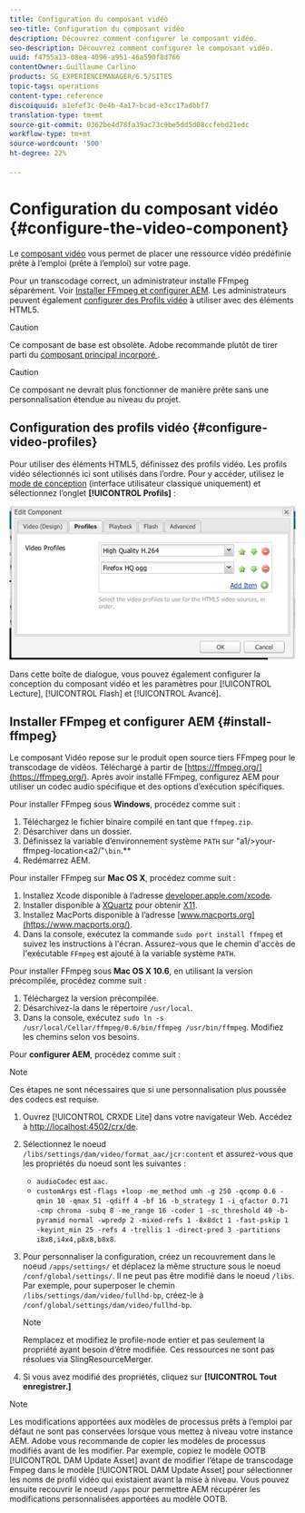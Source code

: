 ```yaml
---
title: Configuration du composant vidéo
seo-title: Configuration du composant vidéo
description: Découvrez comment configurer le composant vidéo.
seo-description: Découvrez comment configurer le composant vidéo.
uuid: f4755a13-08ea-4096-a951-46a590f8d766
contentOwner: Guillaume Carlino
products: SG_EXPERIENCEMANAGER/6.5/SITES
topic-tags: operations
content-type: reference
discoiquuid: a1efef3c-0e4b-4a17-bcad-e3cc17adbbf7
translation-type: tm+mt
source-git-commit: 0362be4d78fa39ac73c9be5dd5d08ccfebd21edc
workflow-type: tm+mt
source-wordcount: '500'
ht-degree: 22%

---
```



# Configuration du composant vidéo {#configure-the-video-component}

Le [composant vidéo](/help/sites-authoring/default-components-foundation.md#video) vous permet de placer une ressource vidéo prédéfinie prête à l’emploi (prête à l’emploi) sur votre page.

Pour un transcodage correct, un administrateur installe FFmpeg séparément. Voir [Installer FFmpeg et configurer AEM](#install-ffmpeg). Les administrateurs peuvent également [configurer des Profils vidéo](#configure-video-profiles) à utiliser avec des éléments HTML5.

>[!CAUTION]
>
>Ce composant de base est obsolète. Adobe recommande plutôt de tirer parti du [composant principal incorporé ](https://experienceleague.adobe.com/docs/experience-manager-core-components/using/components/embed.html).

>[!CAUTION]
>
>Ce composant ne devrait plus fonctionner de manière prête sans une personnalisation étendue au niveau du projet.

## Configuration des profils vidéo {#configure-video-profiles}

Pour utiliser des éléments HTML5, définissez des profils vidéo. Les profils vidéo sélectionnés ici sont utilisés dans l’ordre. Pour y accéder, utilisez le [mode de conception](/help/sites-authoring/default-components-designmode.md) (interface utilisateur classique uniquement) et sélectionnez l’onglet **[!UICONTROL Profils]** :

![chlimage_1-317](assets/chlimage_1-317.png)

Dans cette boîte de dialogue, vous pouvez également configurer la conception du composant vidéo et les paramètres pour [!UICONTROL Lecture], [!UICONTROL Flash] et [!UICONTROL Avancé].

## Installer FFmpeg et configurer AEM {#install-ffmpeg}

Le composant Vidéo repose sur le produit open source tiers FFmpeg pour le transcodage de vidéos. Téléchargé à partir de [https://ffmpeg.org/](https://ffmpeg.org/). Après avoir installé FFmpeg, configurez AEM pour utiliser un codec audio spécifique et des options d’exécution spécifiques.

Pour installer FFmpeg sous **Windows**, procédez comme suit :

1. Téléchargez le fichier binaire compilé en tant que `ffmpeg.zip`.
1. Désarchiver dans un dossier.
1. Définissez la variable d’environnement système `PATH` sur &quot;a1/>your-ffmpeg-location&lt;a2/&quot;`\bin`.**
1. Redémarrez AEM.

Pour installer FFmpeg sur **Mac OS X**, procédez comme suit :

1. Installez Xcode disponible à l’adresse [developer.apple.com/xcode](https://developer.apple.com/xcode/).
1. Installer disponible à [XQuartz](https://www.xquartz.org) pour obtenir [X11](https://support.apple.com/fr-fr/HT201341).
1. Installez MacPorts disponible à l’adresse [www.macports.org](https://www.macports.org/).
1. Dans la console, exécutez la commande `sudo port install ffmpeg` et suivez les instructions à l&#39;écran. Assurez-vous que le chemin d&#39;accès de l&#39;exécutable `FFmpeg` est ajouté à la variable système `PATH`.

Pour installer FFmpeg sous **Mac OS X 10.6**, en utilisant la version précompilée, procédez comme suit :

1. Téléchargez la version précompilée.
1. Désarchivez-la dans le répertoire `/usr/local`.
1. Dans la console, exécutez `sudo ln -s /usr/local/Cellar/ffmpeg/0.6/bin/ffmpeg /usr/bin/ffmpeg`. Modifiez les chemins selon vos besoins.

Pour **configurer AEM**, procédez comme suit :

>[!NOTE]
>
>Ces étapes ne sont nécessaires que si une personnalisation plus poussée des codecs est requise.

1. Ouvrez [!UICONTROL CRXDE Lite] dans votre navigateur Web. Accédez à [http://localhost:4502/crx/de](http://localhost:4502/crx/de).
2. Sélectionnez le noeud `/libs/settings/dam/video/format_aac/jcr:content` et assurez-vous que les propriétés du noeud sont les suivantes :

   * `audioCodec` est `aac`.
   * `customArgs` est `-flags +loop -me_method umh -g 250 -qcomp 0.6 -qmin 10 -qmax 51 -qdiff 4 -bf 16 -b_strategy 1 -i_qfactor 0.71 -cmp chroma -subq 8 -me_range 16 -coder 1 -sc_threshold 40 -b-pyramid normal -wpredp 2 -mixed-refs 1 -8x8dct 1 -fast-pskip 1 -keyint_min 25 -refs 4 -trellis 1 -direct-pred 3 -partitions i8x8,i4x4,p8x8,b8x8`.

3. Pour personnaliser la configuration, créez un recouvrement dans le noeud `/apps/settings/` et déplacez la même structure sous le noeud `/conf/global/settings/`. Il ne peut pas être modifié dans le noeud `/libs`. Par exemple, pour superposer le chemin `/libs/settings/dam/video/fullhd-bp`, créez-le à `/conf/global/settings/dam/video/fullhd-bp`.

   >[!NOTE]
   >
   >Remplacez et modifiez le profile-node entier et pas seulement la propriété ayant besoin d’être modifiée. Ces ressources ne sont pas résolues via SlingResourceMerger.

4. Si vous avez modifié des propriétés, cliquez sur **[!UICONTROL Tout enregistrer.]**

>[!NOTE]
>
>Les modifications apportées aux modèles de processus prêts à l’emploi par défaut ne sont pas conservées lorsque vous mettez à niveau votre instance AEM. Adobe vous recommande de copier les modèles de processus modifiés avant de les modifier. Par exemple, copiez le modèle OOTB [!UICONTROL DAM Update Asset] avant de modifier l’étape de transcodage Fmpeg dans le modèle [!UICONTROL DAM Update Asset] pour sélectionner les noms de profil vidéo qui existaient avant la mise à niveau. Vous pouvez ensuite recouvrir le noeud `/apps` pour permettre AEM récupérer les modifications personnalisées apportées au modèle OOTB.
